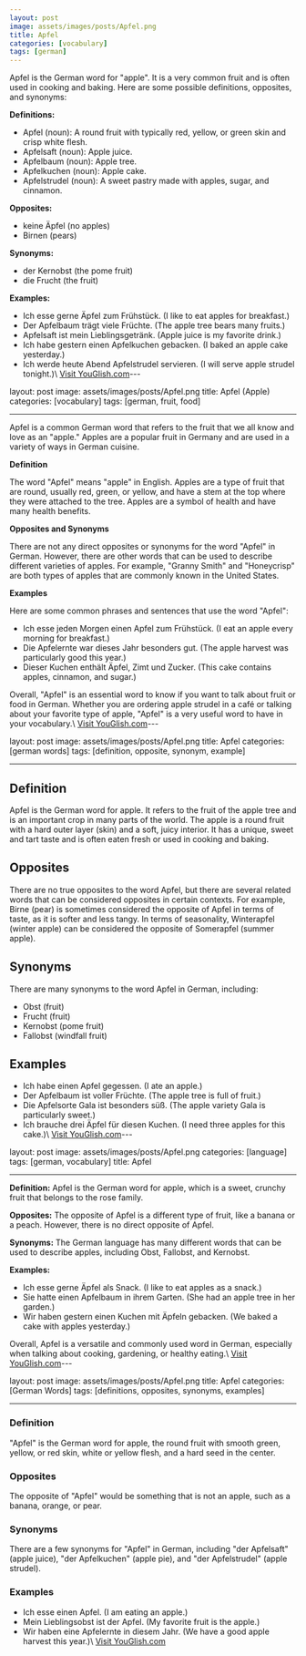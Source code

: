 ```yaml
---
layout: post
image: assets/images/posts/Apfel.png
title: Apfel
categories: [vocabulary]
tags: [german]
---
```


Apfel is the German word for "apple". It is a very common fruit and is often used in cooking and baking. Here are some possible definitions, opposites, and synonyms:

**Definitions:**
- Apfel (noun): A round fruit with typically red, yellow, or green skin and crisp white flesh.
- Apfelsaft (noun): Apple juice.
- Apfelbaum (noun): Apple tree.
- Apfelkuchen (noun): Apple cake.
- Apfelstrudel (noun): A sweet pastry made with apples, sugar, and cinnamon.

**Opposites:**
- keine Äpfel (no apples)
- Birnen (pears)

**Synonyms:**
- der Kernobst (the pome fruit)
- die Frucht (the fruit)

**Examples:**
- Ich esse gerne Äpfel zum Frühstück. (I like to eat apples for breakfast.)
- Der Apfelbaum trägt viele Früchte. (The apple tree bears many fruits.)
- Apfelsaft ist mein Lieblingsgetränk. (Apple juice is my favorite drink.)
- Ich habe gestern einen Apfelkuchen gebacken. (I baked an apple cake yesterday.)
- Ich werde heute Abend Apfelstrudel servieren. (I will serve apple strudel tonight.)\ <a id="yg-widget-0" class="youglish-widget" data-query="Apfel" data-lang="german" data-components="8412" data-auto-start="0" data-bkg-color="theme_light" data-title="How%20to%20pronounce%20Apfel%20in%20German"  rel="nofollow" href="https://youglish.com">Visit YouGlish.com</a><script async src="https://youglish.com/public/emb/widget.js" charset="utf-8"></script>---

layout: post
image: assets/images/posts/Apfel.png
title: Apfel (Apple)
categories: [vocabulary]
tags: [german, fruit, food]

---

Apfel is a common German word that refers to the fruit that we all know and love as an "apple." Apples are a popular fruit in Germany and are used in a variety of ways in German cuisine.

**Definition**

The word "Apfel" means "apple" in English. Apples are a type of fruit that are round, usually red, green, or yellow, and have a stem at the top where they were attached to the tree. Apples are a symbol of health and have many health benefits.

**Opposites and Synonyms**

There are not any direct opposites or synonyms for the word "Apfel" in German. However, there are other words that can be used to describe different varieties of apples. For example, "Granny Smith" and "Honeycrisp" are both types of apples that are commonly known in the United States.

**Examples**

Here are some common phrases and sentences that use the word "Apfel":

- Ich esse jeden Morgen einen Apfel zum Frühstück. (I eat an apple every morning for breakfast.)
- Die Apfelernte war dieses Jahr besonders gut. (The apple harvest was particularly good this year.)
- Dieser Kuchen enthält Äpfel, Zimt und Zucker. (This cake contains apples, cinnamon, and sugar.)

Overall, "Apfel" is an essential word to know if you want to talk about fruit or food in German. Whether you are ordering apple strudel in a café or talking about your favorite type of apple, "Apfel" is a very useful word to have in your vocabulary.\ <a id="yg-widget-0" class="youglish-widget" data-query="Apfel" data-lang="german" data-components="8412" data-auto-start="0" data-bkg-color="theme_light" data-title="How%20to%20pronounce%20Apfel%20in%20German"  rel="nofollow" href="https://youglish.com">Visit YouGlish.com</a><script async src="https://youglish.com/public/emb/widget.js" charset="utf-8"></script>---

layout: post
image: assets/images/posts/Apfel.png
title: Apfel
categories: [german words]
tags: [definition, opposite, synonym, example]

---

## Definition

Apfel is the German word for apple. It refers to the fruit of the apple tree and is an important crop in many parts of the world. The apple is a round fruit with a hard outer layer (skin) and a soft, juicy interior. It has a unique, sweet and tart taste and is often eaten fresh or used in cooking and baking.

## Opposites

There are no true opposites to the word Apfel, but there are several related words that can be considered opposites in certain contexts. For example, Birne (pear) is sometimes considered the opposite of Apfel in terms of taste, as it is softer and less tangy. In terms of seasonality, Winterapfel (winter apple) can be considered the opposite of Somerapfel (summer apple).

## Synonyms

There are many synonyms to the word Apfel in German, including:

- Obst (fruit)
- Frucht (fruit)
- Kernobst (pome fruit)
- Fallobst (windfall fruit)

## Examples

- Ich habe einen Apfel gegessen. (I ate an apple.)
- Der Apfelbaum ist voller Früchte. (The apple tree is full of fruit.)
- Die Apfelsorte Gala ist besonders süß. (The apple variety Gala is particularly sweet.)
- Ich brauche drei Äpfel für diesen Kuchen. (I need three apples for this cake.)\ <a id="yg-widget-0" class="youglish-widget" data-query="Apfel" data-lang="german" data-components="8412" data-auto-start="0" data-bkg-color="theme_light" data-title="How%20to%20pronounce%20Apfel%20in%20German"  rel="nofollow" href="https://youglish.com">Visit YouGlish.com</a><script async src="https://youglish.com/public/emb/widget.js" charset="utf-8"></script>---

layout: post
image: assets/images/posts/Apfel.png
categories: [language]
tags: [german, vocabulary]
title: Apfel

---

**Definition:** Apfel is the German word for apple, which is a sweet, crunchy fruit that belongs to the rose family.

**Opposites:** The opposite of Apfel is a different type of fruit, like a banana or a peach. However, there is no direct opposite of Apfel.

**Synonyms:** The German language has many different words that can be used to describe apples, including Obst, Fallobst, and Kernobst. 

**Examples:** 
- Ich esse gerne Äpfel als Snack. (I like to eat apples as a snack.)
- Sie hatte einen Apfelbaum in ihrem Garten. (She had an apple tree in her garden.)
- Wir haben gestern einen Kuchen mit Äpfeln gebacken. (We baked a cake with apples yesterday.)

Overall, Apfel is a versatile and commonly used word in German, especially when talking about cooking, gardening, or healthy eating.\ <a id="yg-widget-0" class="youglish-widget" data-query="Apfel" data-lang="german" data-components="8412" data-auto-start="0" data-bkg-color="theme_light" data-title="How%20to%20pronounce%20Apfel%20in%20German"  rel="nofollow" href="https://youglish.com">Visit YouGlish.com</a><script async src="https://youglish.com/public/emb/widget.js" charset="utf-8"></script>---

layout: post
image: assets/images/posts/Apfel.png
title: Apfel
categories: [German Words]
tags: [definitions, opposites, synonyms, examples]

---

### Definition

"Apfel" is the German word for apple, the round fruit with smooth green, yellow, or red skin, white or yellow flesh, and a hard seed in the center.

### Opposites

The opposite of "Apfel" would be something that is not an apple, such as a banana, orange, or pear.

### Synonyms

There are a few synonyms for "Apfel" in German, including "der Apfelsaft" (apple juice), "der Apfelkuchen" (apple pie), and "der Apfelstrudel" (apple strudel).

### Examples

- Ich esse einen Apfel. (I am eating an apple.)
- Mein Lieblingsobst ist der Apfel. (My favorite fruit is the apple.)
- Wir haben eine Apfelernte in diesem Jahr. (We have a good apple harvest this year.)\ <a id="yg-widget-0" class="youglish-widget" data-query="Apfel" data-lang="german" data-components="8412" data-auto-start="0" data-bkg-color="theme_light" data-title="How%20to%20pronounce%20Apfel%20in%20German"  rel="nofollow" href="https://youglish.com">Visit YouGlish.com</a><script async src="https://youglish.com/public/emb/widget.js" charset="utf-8"></script>